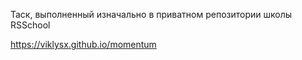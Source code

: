 Таск, выполненный изначально в приватном репозитории школы RSSchool

https://viklysx.github.io/momentum
